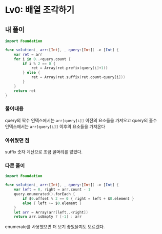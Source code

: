 # Lv0: 배열 조각하기

## 내 풀이

```Swift
import Foundation

func solution(_ arr:[Int], _ query:[Int]) -> [Int] {
    var ret = arr
    for i in 0..<query.count {
        if i % 2 == 0 {
            ret = Array(ret.prefix(query[i]+1))
        } else {
            ret = Array(ret.suffix(ret.count-query[i]))
        }
    }
    return ret
}
```

### 풀이내용

query의 짝수 인덱스에서는 `arr[query[i]]` 이전의 요소들을 가져오고
query의 홀수 인덱스에서는 `arr[query[i]]` 이후의 요소들을 가져온다

### 아쉬웠던 점

suffix 숫자 계산으로 조금 골머리를 앓았다.

### 다른 풀이

```swift
import Foundation

func solution(_ arr:[Int], _ query:[Int]) -> [Int] {
    var left = 0, right = arr.count - 1
    query.enumerated().forEach {
        if $0.offset % 2 == 0 { right = left + $0.element }
        else { left += $0.element }
    }
    let arr = Array(arr[left..<right])
    return arr.isEmpty ? [-1] : arr
```

enumerate를 사용했으면 더 보기 좋았을지도 모르겠다.
